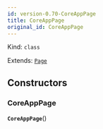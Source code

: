 ```yaml
---
id: version-0.70-CoreAppPage
title: CoreAppPage
original_id: CoreAppPage
---
```


Kind: `class`

Extends: [`Page`](https://docs.microsoft.com/uwp/api/Windows.UI.Xaml.Controls.Page)




## Constructors
### CoreAppPage
 **`CoreAppPage`**()





